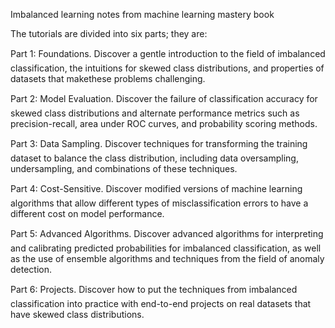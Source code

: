 Imbalanced learning notes from machine learning mastery book

The tutorials are divided into six parts; they are:

Part 1:  Foundations.  Discover a gentle introduction to the field of imbalanced classification, the intuitions for skewed class distributions, and properties of datasets that makethese problems challenging.

Part 2:  Model Evaluation.  Discover the failure of classification accuracy for skewed class distributions and alternate performance metrics such as precision-recall, area under ROC curves, and probability scoring methods.

Part 3:  Data Sampling.  Discover techniques for transforming the training dataset to balance the class distribution, including data oversampling, undersampling, and combinations of these techniques.

Part 4:  Cost-Sensitive.  Discover modified versions of machine learning algorithms that allow different types of misclassification errors to have a different cost on model performance.

Part 5:  Advanced Algorithms.  Discover advanced algorithms for interpreting and calibrating  predicted  probabilities  for  imbalanced  classification,  as  well  as  the  use  of ensemble algorithms and techniques from the field of anomaly detection.

Part 6:  Projects.  Discover how to put the techniques from imbalanced classification into practice with end-to-end projects on real datasets that have skewed class distributions.